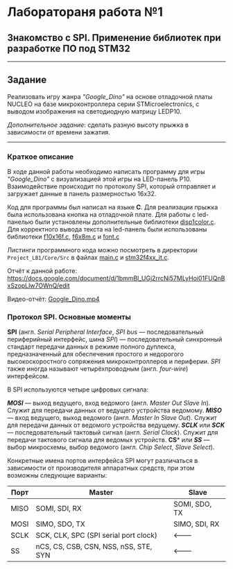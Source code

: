 # **Лаборатораня работа №1**
## Знакомство с SPI. Применение библиотек при разработке ПО под STM32
***
## Задание
Реализовать игру жанра *"Google_Dino"* на основе отладочной платы NUCLEO на базе микроконтроллера серии STMicroelectronics, с выводом изображения на 
светодиодную матрицу LEDP10.

*Дополнительное задание*: сделать разную высоту прыжка в зависимости от времени зажатия.
***
### Краткое описание
В ходе данной работы необходимо написать программу для игры *"Google_Dino"* с визуализацией этой игры на LED-панель P10. Взаимодействие происходит по протоколу SPI, который отправляет и загружает данные в панель размерностью 16х32.

Код для программы был написал на языке **С**. Для реализации прыжка была использована кнопка на отладочной плате. Для работы с led-панелью были установлены дополнительные библиотеки [disp1color.c](Project_LB1/Core/Src/disp1color.c). Для корректного вывода текста на led-панель были использованы библиотеки [f10x16f.c](Project_LB1/Core/Src/f10x16f.c), [f6x8m.c](Project_LB1/Core/Src/f6x8m.c) и [font.c](Project_LB1/Core/Src/font.c)

Листинги программного кода можно посмотреть в директории `Project_LB1/Core/Src` в файлах [main.c](Lab_1/Lab_5_fix/Core/Src/main.c) и
[stm32f4xx_it.c](Lab_1/Lab_5_fix/Core/Src/stm32f4xx_it.c).

Отчёт к данной работе: <https://docs.google.com/document/d/1bmmBl_UGj2rrcNi57MLyHoi01FUQnBxSzopLlw7OWnQ/edit>

Видео-отчёт: [Google_Dino.mp4](Google_Dino.mp4)

### Протокол SPI. Основные моменты
**SPI** (англ. *Serial Peripheral Interface*, *SPI bus* — последовательный периферийный интерфейс, шина *SPI*) — последовательный синхронный стандарт передачи данных в режиме полного дуплекса, предназначенный для обеспечения простого и недорогого высокоскоростного сопряжения микроконтроллеров и периферии. *SPI* также иногда называют четырёхпроводным (англ. *four-wire*) интерфейсом.

В SPI используются четыре цифровых сигнала:

***MOSI*** — выход ведущего, вход ведомого (англ. *Master Out Slave In*). Служит для передачи данных от ведущего устройства ведомому.
***MISO*** — вход ведущего, выход ведомого (англ. *Master In Slave Out*). Служит для передачи данных от ведомого устройства ведущему.
***SCLK*** или ***SCK*** — последовательный тактовый сигнал (англ. *Serial Clock*). Служит для передачи тактового сигнала для ведомых устройств.
**CS*** или ***SS*** — выбор микросхемы, выбор ведомого (англ. *Chip Select*, *Slave Select*).

Конкретные имена портов интерфейса SPI могут различаться в зависимости от производителя аппаратных средств, при этом возможны следующие варианты:

| Порт | Master                                | Slave         |
|------|---------------------------------------|---------------|
| MISO | SOMI, SDI, RX                         | SOMI, SDO, TX |
| MOSI | SIMO, SDO, TX                         | SIMO, SDI, RX |
| SCLK | SCK, CLK, SPC (SPI serial port clock) | <---          | 
| SS   | nCS, CS, CSB, CSN, NSS, nSS, STE, SYN | <---          |